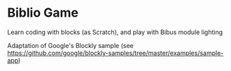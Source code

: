# Biblio Game

Learn coding with blocks (as Scratch), and play with Bibus module lighting 

Adaptation of Google's Blockly sample (see https://github.com/google/blockly-samples/tree/master/examples/sample-app)